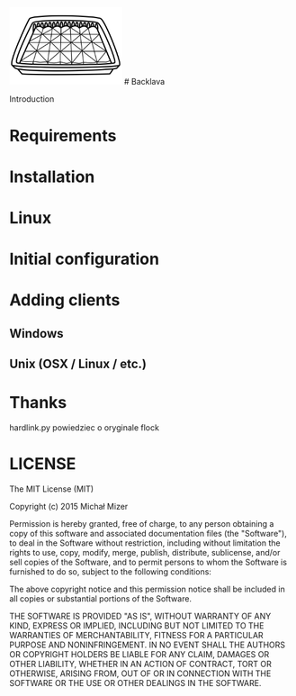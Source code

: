 <img src="./resources/logo.png" alt="backlava" title="backlava" width=200px/>
# Backlava

Introduction


# Requirements

# Installation

# Linux


# Initial configuration

# Adding clients

## Windows

## Unix (OSX / Linux / etc.)
	

# Thanks

hardlink.py
powiedziec o oryginale
flock

# LICENSE

The MIT License (MIT)

Copyright (c) 2015 Michał Mizer

Permission is hereby granted, free of charge, to any person obtaining a copy
of this software and associated documentation files (the "Software"), to deal
in the Software without restriction, including without limitation the rights
to use, copy, modify, merge, publish, distribute, sublicense, and/or sell
copies of the Software, and to permit persons to whom the Software is
furnished to do so, subject to the following conditions:

The above copyright notice and this permission notice shall be included in
all copies or substantial portions of the Software.

THE SOFTWARE IS PROVIDED "AS IS", WITHOUT WARRANTY OF ANY KIND, EXPRESS OR
IMPLIED, INCLUDING BUT NOT LIMITED TO THE WARRANTIES OF MERCHANTABILITY,
FITNESS FOR A PARTICULAR PURPOSE AND NONINFRINGEMENT. IN NO EVENT SHALL THE
AUTHORS OR COPYRIGHT HOLDERS BE LIABLE FOR ANY CLAIM, DAMAGES OR OTHER
LIABILITY, WHETHER IN AN ACTION OF CONTRACT, TORT OR OTHERWISE, ARISING FROM,
OUT OF OR IN CONNECTION WITH THE SOFTWARE OR THE USE OR OTHER DEALINGS IN
THE SOFTWARE.

